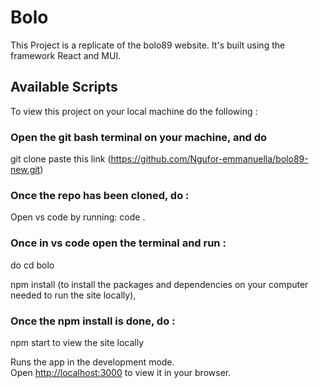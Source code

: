# Bolo

This Project is a replicate of the bolo89 website. It's built using  the framework React and MUI.

## Available Scripts
To  view this project on your local machine do the following :

### Open the git bash terminal on your machine, and do 
git clone paste this link (https://github.com/Ngufor-emmanuella/bolo89-new.git) 

### Once the repo has been cloned, do :

Open vs code by running: code .

### Once in vs code open the terminal and run :
do cd bolo

npm install (to install the packages and dependencies on your computer needed to run the site locally),

### Once the npm install is done, do : 

npm start  to view the site locally

Runs the app in the development mode.\
Open [http://localhost:3000](http://localhost:3000) to view it in your browser.
